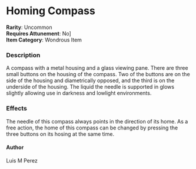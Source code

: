 # Homing Compass
**Rarity**: Uncommon\
**Requires Attunement**: No]\
**Item Category**: Wondrous Item

### Description
A compass with a metal housing and a glass viewing pane.
There are three small buttons on the housing of the compass.
Two of the buttons are on the side of the housing and diametrically opposed, and the third is on the underside of the housing.
The liquid the needle is supported in glows slightly allowing use in darkness and lowlight environments.

### Effects
The needle of this compass always points in the direction of its home.
As a free action, the home of this compass can be changed by pressing the three buttons on its hosing at the same time.

#### Author
Luis M Perez
